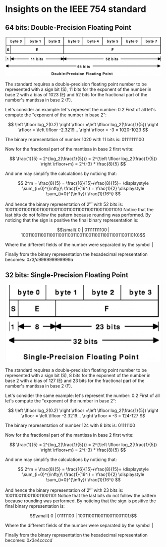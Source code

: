 # Insights on the IEEE 754 standard

## 64 bits: Double-Precision Floating Point

![64 bits](img/double.png)

The standard requires a double-precision floating point number to be represented with a sign bit (S), 11 bits for the exponent of the number in base 2 with a bias of 1023 (E) and 52 bits for the fractional part of the number's mantissa in base 2 (F).

Let's consider an example: let's represent the number: 0.2 
First of all let's compute the "exponent of the number in base 2":

$$  \left \lfloor log_2(0.2) \right \rfloor  =\left \lfloor log_2(\frac{1}{5}) \right \rfloor =  \left \lfloor -2.3219... \right \rfloor = -3 = 1020-1023 $$

The binary representation of number 1020 with 11 bits is:  $01111111100$

Now for the fractional part of the mantissa in base 2 first write:

$$ \frac{1}{5} = 2^{log_2(\frac{1}{5})} = 2^{\left \lfloor log_2(\frac{1}{5}) \right \rfloor+m} =  2^{-3} * \frac{8}{5} $$

And one may simplify the calculations by noticing that: 

$$ 2^m = \frac{8}{5} = \frac{16}{15}+\frac{8}{15}= \displaystyle  \sum_{i=0}^{\infty}\ \frac{1}{16^i} + \frac{1}{2} \displaystyle  \sum_{i=0}^{\infty}\ \frac{1}{16^i} $$

And hence the binary representation of $2^m$ with 52 bits is: $1001100110011001100110011001100110011001100110011010$
Notice that the last bits do not follow the pattern because rounding was performed.
By noticing that the sign is positive the final binary representation is:

$$\small{ 0 | 01111111100 | 1001100110011001100110011001100110011001100110011010}$$  

Where the different fields of the number were separated by the symbol $|$ 

Finally from the binary representation the hexadecimal representation becomes: $0x3fc999999999999a$

## 32 bits: Single-Precision Floating Point

![32 bits](img/single.png)

The standard requires a double-precision floating point number to be represented with a sign bit (S), 8 bits for the exponent of the number in base 2 with a bias of 127 (E) and 23 bits for the fractional part of the number's mantissa in base 2 (F).

Let's consider the same example: let's represent the number: 0.2 
First of all let's compute the "exponent of the number in base 2":

$$  \left \lfloor log_2(0.2) \right \rfloor  =\left \lfloor log_2(\frac{1}{5}) \right \rfloor =  \left \lfloor -2.3219... \right \rfloor = -3 = 124-127 $$

The binary representation of number 124 with 8 bits is:  $01111100$

Now for the fractional part of the mantissa in base 2 first write:

$$ \frac{1}{5} = 2^{log_2(\frac{1}{5})} = 2^{\left \lfloor log_2(\frac{1}{5}) \right \rfloor+m} =  2^{-3} * \frac{8}{5} $$

And one may simplify the calculations by noticing that: 

$$ 2^m = \frac{8}{5} = \frac{16}{15}+\frac{8}{15}= \displaystyle  \sum_{i=0}^{\infty}\ \frac{1}{16^i} + \frac{1}{2} \displaystyle  \sum_{i=0}^{\infty}\ \frac{1}{16^i} $$

And hence the binary representation of $2^m$ with 23 bits is: $10011001100110011001101$
Notice that the last bits do not follow the pattern because rounding was performed.
By noticing that the sign is positive the final binary representation is:

$$\small{ 0 | 01111100  | 10011001100110011001101}$$  

Where the different fields of the number were separated by the symbol $|$ 

Finally from the binary representation the hexadecimal representation becomes: $0x3e4ccccd$

